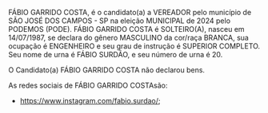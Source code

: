 FÁBIO GARRIDO COSTA, é o candidato(a) a VEREADOR pelo município de SÃO JOSÉ DOS CAMPOS - SP na eleição MUNICIPAL de 2024 pelo PODEMOS (PODE). FÁBIO GARRIDO COSTA é SOLTEIRO(A), nasceu em 14/07/1987, se declara do gênero MASCULINO da cor/raça BRANCA, sua ocupação é ENGENHEIRO e seu grau de instrução é SUPERIOR COMPLETO. Seu nome de urna é FÁBIO SURDÃO, e seu número de urna é 20.

O Candidato(a) FÁBIO GARRIDO COSTA não declarou bens.


As redes sociais de FÁBIO GARRIDO COSTAsão:
- https://www.instagram.com/fabio.surdao/;